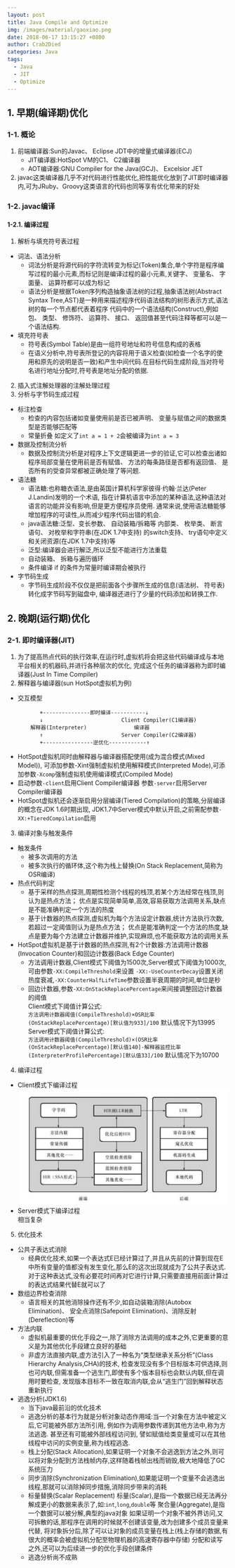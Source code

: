 ```yaml
---
layout: post
title: Java Compile and Optimize
img: /images/material/gaoxiao.png
date: 2018-06-17 13:15:27 +0800
author: Crab2Died
categories: Java
tags: 
  - Java
  - JIT
  - Optimize
---
```


## 1. 早期(编译期)优化
### 1-1. 概论
1. 前端编译器:Sun的Javac、 Eclipse JDT中的增量式编译器(ECJ)
   - JIT编译器:HotSpot VM的C1、 C2编译器
   - AOT编译器:GNU Compiler for the Java(GCJ)、 Excelsior JET
2. javac这类编译器几乎不对代码进行性能优化,把性能优化放到了JIT即时编译器内,可为JRuby、Groovy这类语言的代码也同等享有优化带来的好处
   
### 1-2. javac编译
#### 1-2.1. 编译过程
 1. 解析与填充符号表过程  
 * 词法、语法分析
   - 词法分析是将源代码的字符流转变为标记(Token)集合,单个字符是程序编写过程的最小元素,而标记则是编译过程的最小元素,关键字、 变量名、 字面量、 运算符都可以成为标记
   - 语法分析是根据Token序列构造抽象语法树的过程,抽象语法树(Abstract Syntax Tree,AST)是一种用来描述程序代码语法结构的树形表示方式,语法树的每一个节点都代表着程序
     代码中的一个语法结构(Construct),例如包、 类型、 修饰符、 运算符、 接口、 返回值甚至代码注释等都可以是一个语法结构.
 * 填充符号表
   - 符号表(Symbol Table)是由一组符号地址和符号信息构成的表格
   - 在语义分析中,符号表所登记的内容将用于语义检查(如检查一个名字的使用和原先的说明是否一致)和产生中间代码.在目标代码生成阶段,当对符号名进行地址分配时,符号表是地址分配的依据.
 2. 插入式注解处理器的注解处理过程
 3. 分析与字节码生成过程
 * 标注检查
   - 检查的内容包括诸如变量使用前是否已被声明、 变量与赋值之间的数据类型是否能够匹配等
   - 常量折叠 如定义了` int a = 1 + 2 `会被编译为` int a = 3 `
 * 数据及控制流分析
   - 数据及控制流分析是对程序上下文逻辑更进一步的验证,它可以检查出诸如程序局部变量在使用前是否有赋值、
     方法的每条路径是否都有返回值、 是否所有的受查异常都被正确处理了等问题.
 * 语法糖
   - 语法糖:也称糖衣语法,是由英国计算机科学家彼得·约翰·兰达(Peter J.Landin)发明的一个术语,
     指在计算机语言中添加的某种语法,这种语法对语言的功能并没有影响,但是更方便程序员使用.
     通常来说,使用语法糖能够增加程序的可读性,从而减少程序代码出错的机会.
   - java语法糖:泛型、变长参数、 自动装箱/拆箱等 内部类、 枚举类、 断言语句、 对枚举和字符串(在JDK 1.7中支持)
     的switch支持、 try语句中定义和关闭资源(在JDK 1.7中支持)等
   - 泛型:编译器会进行解泛,所以泛型不能进行方法重载
   - 自动装箱、 拆箱与遍历循环
   - 条件编译 if 的条件为常量时编译期会被执行
 * 字节码生成
   - 字节码生成阶段不仅仅是把前面各个步骤所生成的信息(语法树、 符号表)转化成字节码写到磁盘中,
     编译器还进行了少量的代码添加和转换工作.
      
## 2. 晚期(运行期)优化
### 2-1. 即时编译器(JIT)
 1. 为了提高热点代码的执行效率,在运行时,虚拟机将会把这些代码编译成与本地平台相关的机器码,并进行各种层次的优化,
    完成这个任务的编译器称为即时编译器(Just In Time Compiler)
 2. 解释器与编译器(sun HotSpot虚拟机为例)
 * 交互模型
    ```
           +---------------即时编译-----------↓
           ↓                         Client Compiler(C1编译器)
        解释器(Interpreter)               编译器
           ↑                         Server Compiler(C2编译器)
           +----------------逆优化------------↑
    ```
 * HotSpot虚拟机同时由解释器与编译器搭配使用(成为混合模式(Mixed Model)),
   可添加参数-Xint强制虚拟机使用解释模式(Interpreted Mode),可添加参数`-Xcomp`强制虚拟机使用编译模式(Compiled Mode)
 * 启动参数`-client`启用Client Compiler编译器 参数`-server`启用Server Compiler编译器
 * HotSpot虚拟机还会逐渐启用分层编译(Tiered Compilation)的策略,分层编译的概念在JDK 1.6时期出现,
   JDK1.7中Server模式中默认开启,之前需配参数`-XX:+TieredCompilation`启用
 3. 编译对象与触发条件
 * 触发条件
   - 被多次调用的方法
   - 被多次执行的循环体,这个称为栈上替换(On Stack Replacement,简称为OSR编译)
 * 热点代码判定
   - 基于采样的热点探测,周期性检测个线程的栈顶,若某个方法经常在栈顶,则认为是热点方法；
     优点是实现简单简单,高效,容易获取方法调用关系,缺点是不能准确判定一个方法的热度
   - 基于计数器的热点探测,虚拟机为每个方法设定计数器,统计方法执行次数,若超过一定阈值则认为是热点方法；
     优点是能准确判定一个方法的热度,缺点是要为每个方法建立计数器并维护,实现麻烦,也不能获取方法的调用关系
 * HotSpot虚拟机是基于计数器的热点探测,有2个计数器:方法调用计数器(Invocation Counter)和回边计数器(Back Edge Counter)
   - 方法调用计数器,Client模式下阈值为1500次,Server模式下阈值为1000次,可由参数`-XX:CompileThreshold`来设置
     `-XX:-UseCounterDecay`设置关闭热度衰减,`-XX:CounterHalfLifeTime`参数设置半衰周期的时间,单位是秒
   - 回边计数器,参数`-XX:OnStackReplacePercentage`来间接调整回边计数器的阈值  
     Client模式下阈值计算公式:  
     `方法调用计数器阈值(CompileThreshold)×OSR比率(OnStackReplacePercentage)[默认值为933]/100` 默认情况下为13995  
     Server模式下阈值计算公式:  
     `方法调用计数器阈值(CompileThreshold)×(OSR比率(OnStackReplacePercentage)[默认值140]-解释器监控比率(InterpreterProfilePercentage)[默认值33]/100`
     默认情况下为10700
 4. 编译过程
   - Client模式下编译过程  
   ![Client Compiler编译过程](https://raw.githubusercontent.com/Crab2died/jdepth/master/src/main/java/com/github/jvm/optimize/Client-Compiler%E7%BC%96%E8%AF%91%E8%BF%87%E7%A8%8B.png)
  - Server模式下编译过程  
    相当复杂
 5. 优化技术
 * 公共子表达式消除
   - 经典优化技术,如果一个表达式E已经计算过了,并且从先前的计算到现在E中所有变量的值都没有发生变化,那么E的这次出现就成为了公共子表达式. 
     对于这种表达式,没有必要花时间再对它进行计算,只需要直接用前面计算过的表达式结果代替E就可以了
 * 数组边界检查消除
   - 语言相关的其他消除操作还有不少,如自动装箱消除(Autobox Elimination)、 安全点消除(Safepoint Elimination)、消除反射(Dereflection)等
 * 方法内联
   - 虚拟机最重要的优化手段之一,除了消除方法调用的成本之外,它更重要的意义是为其他优化手段建立良好的基础
   - 非虚方法直接内联,虚方法引入了一种名为“类型继承关系分析”(Class Hierarchy Analysis,CHA)的技术,
     检查发现没有多个目标版本可供选择,则也可内联,但需准备一个逃生门,即使有多个版本目标也会默认内联,但在调用时要检查,
     发现版本目标不一致在取消内联,会从“逃生门”回到解释状态重新执行
 * 逃逸分析(JDK1.6)
   - 当下java最前沿的优化技术
   - 逃逸分析的基本行为就是分析对象动态作用域:当一个对象在方法中被定义后,它可能被外部方法所引用,
     例如作为调用参数传递到其他方法中,称为方法逃逸. 甚至还有可能被外部线程访问到,
     譬如赋值给类变量或可以在其他线程中访问的实例变量,称为线程逃逸.
   - 栈上分配(Stack Allocation),如果证明一个对象不会逃逸到方法之外,则可以将对象分配到方法栈帧内存,这样随着栈帧出栈而销毁,极大地降低了GC系统压力
   - 同步消除(Synchronization Elimination),如果能证明一个变量不会逃逸出线程,那就可以消除掉同步措施,消除同步带来的消耗
   - 标量替换(Scalar Replacement)
     标量(Scalar),是指一个数据已经无法再分解成更小的数据来表示了,如:`int`,`long`,`double`等
     聚合量(Aggregate),是指一个数据可以被分解,典型的java对象
     如果证明一个对象不被外界访问,又可拆散的话,那程序在调用的时候就不创建该变量,改为创建多个成员变量来代替,
     将对象拆分后,除了可以让对象的成员变量在栈上(栈上存储的数据,有很大的概率会被虚拟机分配至物理机器的高速寄存器中存储)
     分配和读写之外,还可以为后续进一步的优化手段创建条件
   - 逃逸分析尚不成熟